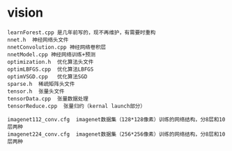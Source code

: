 # vision
    learnForest.cpp 是几年前写的，现不再维护，有需要时重构
    nnet.h  神经网络头文件
    nnetConvolution.cpp 神经网络卷积层
    nnetModel.cpp 神经网络训练+预测
    optimization.h  优化算法头文件
    optimLBFGS.cpp  优化算法LBFGS
    optimVSGD.cpp   优化算法SGD
    sparse.h  稀疏矩阵头文件
    tensor.h  张量头文件
    tensorData.cpp  张量数据处理
    tensorReduce.cpp  张量归约（kernal launch部分）
    
    imagenet112_conv.cfg  imagenet数据集（128*128像素）训练的网络结构，分8层和10层两种
    imagenet224_conv.cfg  imagenet数据集（256*256像素）训练的网络结构，分8层和10层两种
